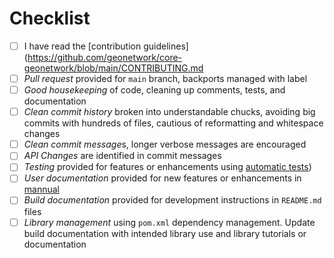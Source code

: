 
<!--Include a few sentences describing the overall goals for this Pull Request-->
  
<!-- Please help our volunteers reviewing this PR by completing the following items. 
Ask in a comment if you have troubles with any of them. -->

# Checklist

- [ ] I have read the [contribution guidelines](https://github.com/geonetwork/core-geonetwork/blob/main/CONTRIBUTING.md
- [ ] *Pull request* provided for `main` branch, backports managed with label
- [ ] *Good housekeeping* of code, cleaning up comments, tests, and documentation
- [ ] *Clean commit history* broken into understandable chucks, avoiding big commits with hundreds of files, cautious of reformatting and whitespace changes
- [ ] *Clean commit message*s, longer verbose messages are encouraged
- [ ] *API Changes* are identified in commit messages
- [ ] *Testing* provided for features or enhancements using [automatic tests](https://github.com/geonetwork/core-geonetwork/blob/main/software_development/TESTING.md))
- [ ] *User documentation* provided for new features or enhancements in [mannual](https://github.com/geonetwork/core-geonetwork/tree/main/docs/manual)
- [ ] *Build documentation* provided for development instructions in `README.md` files
- [ ] *Library management* using `pom.xml` dependency management. Update build documentation with intended library use and library tutorials or documentation

<!--Submitting the PR does not require you to check all items, but by the time it gets merged, they should be either satisfied or not applicable.-->
